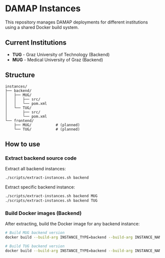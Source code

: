 # DAMAP Instances

This repository manages DAMAP deployments for different institutions using a shared Docker build system.

## Current Institutions

- **TUG** - Graz University of Technology (Backend)
- **MUG** - Medical University of Graz (Backend)

## Structure

```
instances/
├── backend/
│   ├── MUG/
│   │   ├── src/
│   │   └── pom.xml
│   └── TUG/
│       ├── src/
│       └── pom.xml
└── frontend/          
    ├── MUG/           # (planned)
    └── TUG/           # (planned)
```

## How to use

### Extract backend source code

Extract all backend instances:
```bash
./scripts/extract-instances.sh backend
```

Extract specific backend instance:
```bash
./scripts/extract-instances.sh backend MUG
./scripts/extract-instances.sh backend TUG
```

### Build Docker images (Backend)

After extracting, build the Docker image for any backend instance:

```bash
# Build MUG backend version
docker build --build-arg INSTANCE_TYPE=backend --build-arg INSTANCE_NAME=MUG -t damap-backend-mug .

# Build TUG backend version  
docker build --build-arg INSTANCE_TYPE=backend --build-arg INSTANCE_NAME=TUG -t damap-backend-tug .
```

